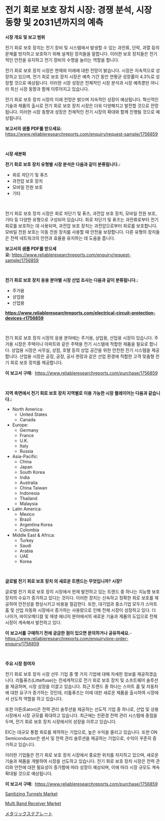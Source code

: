 <p><h1>전기 회로 보호 장치 시장: 경쟁 분석, 시장 동향 및 2031년까지의 예측</h1></p><p><strong>시장 개요 및 보고 범위</strong></p>
<p><p>전기 회로 보호 장치는 전기 장비 및 시스템에서 발생할 수 있는 과전류, 단락, 과열 등의 문제를 방지하고 보호하기 위해 설계된 장치들을 말합니다. 이러한 보호 장치들은 전기적인 안전을 유지하고 전기 장비의 수명을 늘리는 역할을 합니다. </p><p>전기 회로 보호 장치 시장은 현재와 미래에 대한 전망이 밝습니다. 시장은 지속적으로 성장하고 있으며, 전기 회로 보호 장치 시장은 예측 기간 동안 연평균 성장률이 4.3%로 성장할 것으로 예상됩니다. 이러한 시장 성장은 전체적인 시장 분석과 시장 예측뿐만 아니라 최신 시장 동향과 함께 이루어지고 있습니다.</p><p>전기 회로 보호 장치 시장의 미래 전망은 밝으며 지속적인 성장이 예상됩니다. 혁신적인 기술과 제품의 출시로 전기 회로 보호 장치 시장은 더욱 다양해지고 발전할 것으로 전망됩니다. 이러한 시장 동향과 성장은 전체적인 전기 시장의 확대와 함께 진행될 것으로 예상됩니다.</p></p>
<p><strong>보고서의 샘플 PDF를 받으세요:</strong> <a href="https://www.reliableresearchreports.com/enquiry/request-sample/1756859">https://www.reliableresearchreports.com/enquiry/request-sample/1756859</a></p>
<p>&nbsp;</p>
<p><strong>시장 세분화</strong></p>
<p><strong>전기 회로 보호 장치 유형별 시장 분석은 다음과 같이 분류됩니다.:</strong></p>
<p><ul><li>회로 차단기 및 퓨즈</li><li>과전압 보호 장치</li><li>모바일 전원 보호</li><li>기타</li></ul></p>
<p>&nbsp;</p>
<p><p>전기 회로 보호 장치 시장은 회로 차단기 및 퓨즈, 과전압 보호 장치, 모바일 전원 보호, 기타 등 다양한 유형으로 구성되어 있습니다. 회로 차단기 및 퓨즈는 과전류로부터 전기 회로를 보호하는 데 사용되며, 과전압 보호 장치는 과전압으로부터 회로를 보호합니다. 모바일 전원 보호는 이동 전원 장치를 사용할 때 안전을 보장합니다. 다른 유형의 장치들은 전력 네트워크의 안전과 효율을 유지하는 데 도움을 줍니다.</p></p>
<p><strong>보고서의 샘플 PDF를 받으세요:</strong>&nbsp;<a href="https://www.reliableresearchreports.com/enquiry/request-sample/1756859">https://www.reliableresearchreports.com/enquiry/request-sample/1756859</a></p>
<p>&nbsp;</p>
<p><strong> 전기 회로 보호 장치 응용 분야별 시장 산업 조사는 다음과 같이 분류됩니다.:</strong></p>
<p><ul><li>주거용</li><li>상업용</li><li>산업용</li></ul></p>
<p><strong><a href="https://www.reliableresearchreports.com/electrical-circuit-protection-devices-r1756859">https://www.reliableresearchreports.com/electrical-circuit-protection-devices-r1756859</a></strong></p>
<p>&nbsp;</p>
<p><p>전기 회로 보호 장치 시장의 응용 분야에는 주거용, 상업용, 산업용 시장이 있습니다. 주거용 시장은 주택이나 아파트와 같은 주택용 전기 시스템에 적합한 제품을 필요로 합니다. 상업용 시장은 사무실, 상점, 호텔 등의 상업 공간을 위한 안전한 전기 시스템을 제공합니다. 산업용 시장은 공장, 공장, 공사 현장과 같은 산업 환경에 적합한 고객 맞춤형 전기 회로 보호 장치를 제공합니다.</p></p>
<p><strong>이 보고서 구매:</strong>&nbsp; <a href="https://www.reliableresearchreports.com/purchase/1756859">https://www.reliableresearchreports.com/purchase/1756859</a></p>
<p>&nbsp;</p>
<p><strong>지역 측면에서 전기 회로 보호 장치 지역별로 이용 가능한 시장 플레이어는 다음과 같습니다.:</strong></p>
<p><ul>
    <li>
        North America:
        <ul>
            <li>United States</li>
            <li>Canada</li>
        </ul>
    </li>
    <li>
        Europe:
        <ul>
            <li>Germany</li>
            <li>France</li>
            <li>U.K.</li>
            <li>Italy</li>
            <li>Russia</li>
        </ul>
    </li>
    <li>
        Asia-Pacific:
        <ul>
            <li>China</li>
            <li>Japan</li>
            <li>South Korea</li>
            <li>India</li>
            <li>Australia</li>
            <li>China Taiwan</li>
            <li>Indonesia</li>
            <li>Thailand</li>
            <li>Malaysia</li>
        </ul>
    </li>
    <li>
        Latin America:
        <ul>
            <li>Mexico</li>
            <li>Brazil</li>
            <li>Argentina Korea</li>
            <li>Colombia</li>
        </ul>
    </li>
    <li>
        Middle East & Africa:
        <ul>
            <li>Turkey</li>
            <li>Saudi</li>
            <li>Arabia</li>
            <li>UAE</li>
            <li>Korea</li>
        </ul>
    </li>
    </ul></p>
<p>&nbsp;</p>
<p><strong>글로벌 전기 회로 보호 장치 의 새로운 트렌드는 무엇입니까? 시장?</strong></p>
<p><p>글로벌 전기 회로 보호 장치 시장에서 현재 발전하고 있는 트렌드 중 하나는 지능형 보호 장치의 수요가 증가하고 있다는 것이다. 이러한 장치는 신속하고 정확한 회로 보호를 제공하여 안전성을 향상시키고 비용을 절감한다. 또한, 대기업과 중소기업 모두가 스마트 홈 및 산업 자동화 시장에서 증가하는 사용량으로 인해 전체 시장이 성장하고 있다. 더 나아가, 바이오메디컬 및 재생 에너지 분야에서의 새로운 기술과 제품의 도입으로 전체 시장이 계속해서 발전하고 있다.</p></p>
<p><strong>이 보고서를 구매하기 전에 궁금한 점이 있으면 문의하거나 공유하세요.</strong>- <a href="https://www.reliableresearchreports.com/enquiry/pre-order-enquiry/1756859">https://www.reliableresearchreports.com/enquiry/pre-order-enquiry/1756859</a></p>
<p>&nbsp;</p>
<p><strong>주요 시장 참여자</strong></p>
<p><p>전기 회로 보호 장치 시장 선두 기업 중 몇 가지 기업에 대해 자세한 정보를 제공하겠습니다. 리틀퓨즈(Littelfuse)는 전세계적으로 전기 회로 보호 장치 및 소프트웨어 솔루션을 제공하며, 시장 성장을 이끌고 있습니다. 최근 트랜드 중 하나는 스마트 홈 및 자동차에 대한 요구가 증가하는 것인데, 리틀퓨즈는 이에 대한 새로운 제품을 출시하여 시장에서 선도적 역할을 하고 있습니다. </p><p>또한 이튼(Eaton)은 전력 관리 솔루션을 제공하는 선도적 기업 중 하나로, 산업 및 상용 시장에서 시장 규모를 확대하고 있습니다. 최근에는 친환경 전력 관리 시스템에 중점을 두며, 전기 회로 보호 장치 시장에서의 성장을 이루고 있습니다. </p><p>EIC는 대규모 통합 회로를 제작하는 기업으로, 높은 수익을 올리고 있습니다. 또한 ON Semiconductor은 센서 및 전력 관리 솔루션을 제공하는 기업으로, 수익이 꾸준히 증가하고 있습니다. </p><p>이러한 기업들은 전기 회로 보호 장치 시장에서 중요한 위치를 차지하고 있으며, 새로운 기술과 제품을 개발하여 시장을 선도하고 있습니다. 전기 회로 보호 장치 시장은 전력 관리와 안전에 대한 필요성이 증가함에 따라 성장이 예상되며, 이에 따라 시장 규모도 계속 확대될 것으로 예상됩니다.</p></p>
<p><strong>이 보고서 구매:</strong>&nbsp;&nbsp;<a href="https://www.reliableresearchreports.com/purchase/1756859">https://www.reliableresearchreports.com/purchase/1756859</a></p>
<p><p><a href="https://github.com/mancsybtousav/Market-Research-Report-List-2/blob/main/sanitizing-tunnels-market.md">Sanitizing Tunnels Market</a></p><p><a href="https://metal-farmhouse-e95.notion.site/Multi-Band-Receiver-Market-Insight-Market-Trends-Growth-Forecasted-from-2024-TO-2031-b1f49eff1c8b4da7b686dff34daa3a03">Multi Band Receiver Market</a></p><p><a href="https://github.com/KaydenJohns1964/Market-Research-Report-List-1/blob/main/444880627426.md">メタリックステアレート</a></p></p>